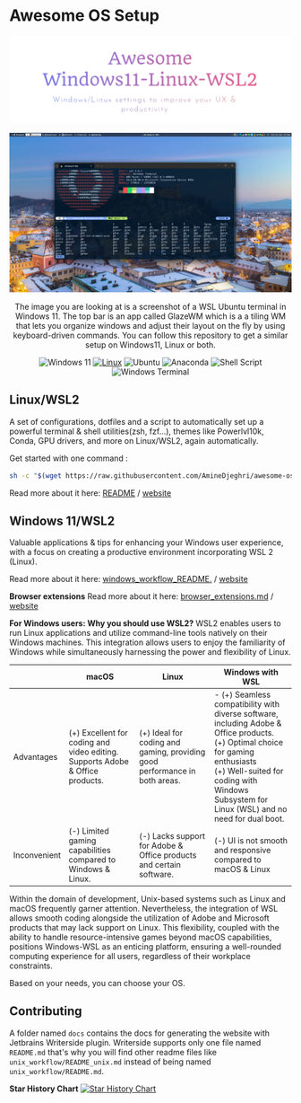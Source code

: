 # Awesome OS Setup
![Logo](images/logo.png)

![Windows WSL Terminal](images/windows_wsl_terminal.png)


<div style="text-align: center;">The image you are looking at is a screenshot of a WSL Ubuntu terminal in Windows 11. The top bar is an app called GlazeWM which is a a tiling WM that lets you organize windows and adjust their layout on the fly by using keyboard-driven commands.
You can follow this repository to get a similar setup on Windows11, Linux or both.

![Windows 11](https://img.shields.io/badge/Windows%2011-%230079d5.svg?style=for-the-badge&logo=Windows%2011&logoColor=white)
[![Linux](https://img.shields.io/badge/-Linux-grey?style=for-the-badge&logo=linux)](https://www.microsoft.com/en-in/windows)
![Ubuntu](https://img.shields.io/badge/Ubuntu-E95420?style=for-the-badge&logo=ubuntu&logoColor=white)
![Anaconda](https://img.shields.io/badge/Anaconda-%2344A833.svg?style=for-the-badge&logo=anaconda&logoColor=white)
![Shell Script](https://img.shields.io/badge/shell_script-%23121011.svg?style=for-the-badge&logo=gnu-bash&logoColor=white)
![Windows Terminal](https://img.shields.io/badge/Windows%20Terminal-%234D4D4D.svg?style=for-the-badge&logo=windows-terminal&logoColor=white)
</div>

## Linux/WSL2
A set of configurations,
dotfiles and a script to automatically set up a powerful terminal & shell utilities(zsh, fzf...),
themes like Powerlvl10k, Conda, GPU drivers, and more on Linux/WSL2, again automatically.

Get started with one command :
```bash
sh -c "$(wget https://raw.githubusercontent.com/AmineDjeghri/awesome-os-setup/main/docs/unix_workflow/auto_linux_setup.sh -O -)"
```
Read more about it here: [README](unix_workflow/README_unix.md) / [website](https://setup.aminedjeghri.com/readme-unix.html)

## Windows 11/WSL2
Valuable applications & tips for enhancing your Windows user experience, with a focus on creating a productive environment incorporating WSL 2 (Linux).

Read more about it here: [windows_workflow_README.](windows_workflow/README_windows.md) / [website](https://setup.aminedjeghri.com/readme-windows.html)

**Browser extensions**
Read more about it here: [browser_extensions.md](windows_workflow/browser_extensions.md) / [website](https://setup.aminedjeghri.com/browser-extensions.html)

**For Windows users: Why you should use WSL2?**
WSL2 enables users to run Linux applications and utilize command-line tools natively on their Windows machines.
This integration allows users
to enjoy the familiarity of Windows while simultaneously harnessing the power and flexibility of Linux.

|              | macOS                                                                         | Linux                                                                      | Windows with WSL                                                                                                                                                                                                                          |
|--------------|-------------------------------------------------------------------------------|----------------------------------------------------------------------------|-------------------------------------------------------------------------------------------------------------------------------------------------------------------------------------------------------------------------------------------|
| Advantages   | (+) Excellent for coding and video editing. Supports Adobe & Office products. | (+) Ideal for coding and gaming, providing good performance in both areas. | - (+) Seamless compatibility with diverse software, including Adobe & Office products. </br> (+) Optimal choice for gaming enthusiasts </br> (+) Well-suited for coding with Windows Subsystem for Linux (WSL) and no need for dual boot. |
| Inconvenient | (-) Limited gaming capabilities compared to Windows & Linux.                  | (-) Lacks support for Adobe & Office products and certain software.        | (-) UI is not smooth and responsive compared to macOS & Linux                                                                                                                                                                             |


Within the domain of development, Unix-based systems such as Linux and macOS frequently garner attention. Nevertheless, the integration of WSL allows smooth coding alongside the utilization of Adobe and Microsoft products that may lack support on Linux. This flexibility, coupled with the ability to handle resource-intensive games beyond macOS capabilities, positions Windows-WSL as an enticing platform, ensuring a well-rounded computing experience for all users, regardless of their workplace constraints.

Based on your needs, you can choose your OS.

## Contributing
A folder named `docs` contains the docs for generating the website with Jetbrains Writerside plugin.
Writerside supports only one file named `README.md`
that's why you will find other readme files like `unix_workflow/README_unix.md`
instead of being named `unix_workflow/README.md`.

**Star History Chart**
[![Star History Chart](https://api.star-history.com/svg?repos=aminedjeghri/awesomewindows11&type=Date)](https://star-history.com/#aminedjeghri/awesomewindows11&Date)
